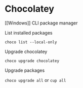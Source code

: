 # Chocolatey

[[Windows]] CLI package manager

List installed packages

`choco list --local-only`

Upgrade chocolatey

`choco upgrade chocolatey`

Upgrade packages

`choco upgrade all` or `cup all`
